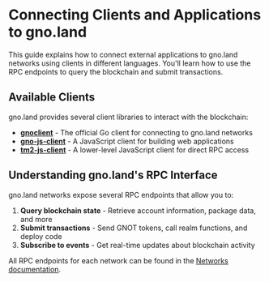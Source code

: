 # Connecting Clients and Applications to gno.land

This guide explains how to connect external applications to gno.land networks
using clients in different languages. You'll learn how to use the RPC endpoints
to query the blockchain and submit transactions.

## Available Clients

gno.land provides several client libraries to interact with the blockchain:

- **[gnoclient](https://gnolang.github.io/gno/github.com/gnolang/gno/gno.land/pkg/gnoclient.html)** - The official Go client for connecting to gno.land networks
- **[gno-js-client](https://github.com/gnolang/gno-js-client)** - A JavaScript client for building web applications
- **[tm2-js-client](https://github.com/gnolang/tm2-js-client)** - A lower-level JavaScript client for direct RPC access

## Understanding gno.land's RPC Interface

gno.land networks expose several RPC endpoints that allow you to:

1. **Query blockchain state** - Retrieve account information, package data, and more
2. **Submit transactions** - Send GNOT tokens, call realm functions, and deploy code
3. **Subscribe to events** - Get real-time updates about blockchain activity

All RPC endpoints for each network can be found in the [Networks documentation](../resources/gnoland-networks.md).

<!-- XXX: move RPC doc from networks.md to this file. -->
<!-- XXX: per-language examples should exist in their READMEs, not in the monorepo's docs/ folder -->
